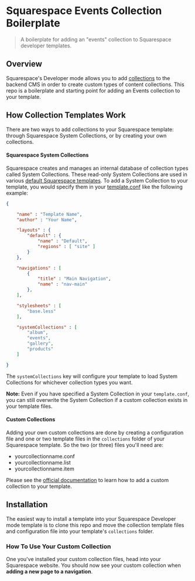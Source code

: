 Squarespace Events Collection Boilerplate
=======

> A boilerplate for adding an "events" collection to Squarespace developer templates.



## Overview
Squarespace's Developer mode allows you to add [collections](http://developers.squarespace.com/collections/) to the backend CMS in order to create custom types of content collections. This repo is a boilerplate and starting point for adding an Events collection to your template.



## How Collection Templates Work
There are two ways to add collections to your Squarespace template: through Squarespace System Collections, or by creating your own collections.

#### Squarespace System Collections
Squarespace creates and manages an internal database of collection types called System Collections. These read-only System Collections are used in various [default Squarespace templates](http://squarespace.com/templates). To add a System Collection to your template, you would specify them in your [template.conf](http://developers.squarespace.com/template-configuration/) like the following example:


```json
{

    "name" : "Template Name",
    "author" : "Your Name",

    "layouts" : {
        "default" : {
            "name" : "Default",
            "regions" : [ "site" ]
        }
    },

    "navigations" : [
        {
            "title" : "Main Navigation",
            "name" : "nav-main"
        },
    ],

    "stylesheets" : [
        "base.less"
    ],

    "systemCollections" : [
        "album",
        "events",
        "gallery",
        "products"
    ]

}
```

The `systemCollections` key will configure your template to load System Collections for whichever collection types you want.

**Note:** Even if you have specified a System Collection in your `template.conf`, you can still overwrite the System Collection if a custom collection exists in your template files.


#### Custom Collections
Adding your own custom collections are done by creating a configuration file and one or two template files in the `collections` folder of your Squarespace template. So the two (or three) files you'll need are:

* yourcollectionname.conf
* yourcollectionname.list
* yourcollectionname.item

Please see the [official documentation](http://developers.squarespace.com/collections/) to learn how to add a custom collection to your template.



## Installation
The easiest way to install a template into your Squarespace Developer mode template is to clone this repo and move the collection template files and configuration file into your template's `collections` folder.

### How To Use Your Custom Collection
One you've installed your custom collection files, head into your Squarespace website. You should now see your custom collection when **adding a new page to a navigation**.